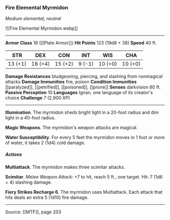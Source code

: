 ### Fire Elemental Myrmidon
_Medium elemental, neutral_

![[Fire Elemental Myrmidon.webp]]




---

**Armor Class** 18 ([[Plate Armor]])
**Hit Points** 123 (19d8 + 38)
**Speed** 40 ft.

| STR     | DEX     | CON     | INT     | WIS     | CHA     |
|---------|---------|---------|---------|---------|---------|
| 13 (+1) | 18 (+4) | 15 (+2) | 9 (-1) | 10 (+0) | 10 (+0) |

**Damage Resistances** bludgeoning, piercing, and slashing from nonmagical attacks
**Damage Immunities** fire, poison
**Condition Immunities** [[paralyzed]], [[petrified]], [[poisoned]], [[prone]]
**Senses** darkvision 60 ft.
**Passive Perception** 10
**Languages** Ignan, one language of its creator's choice
**Challenge** 7 (2,900 XP)

---

**Illumination**. The myrmidon sheds bright light in a 20-foot radius and dim light in a 40-foot radius.

**Magic Weapons**. The myrmidon's weapon attacks are magical.

**Water Susceptibility**. For every 5 feet the myrmidon moves in 1 foot or more of water, it takes 2 (1d4) cold damage.

##### Actions
**Multiattack**. The myrmidon makes three scimitar attacks.

**Scimitar**. _Melee Weapon Attack:_ +7 to hit, reach 5 ft., one target. Hit: 7 (1d6 + 4) slashing damage.

**Fiery Strikes Recharge 6**. The myrmidon uses Multiattack. Each attack that hits deals an extra 5 (1d10) fire damage.


---

Source: [[MTF]], page 203